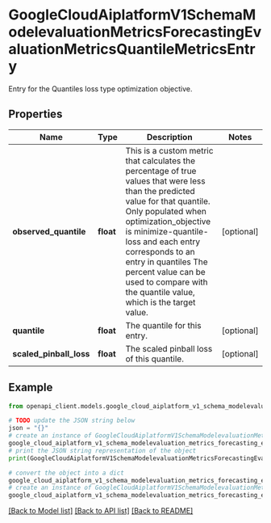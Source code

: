 # GoogleCloudAiplatformV1SchemaModelevaluationMetricsForecastingEvaluationMetricsQuantileMetricsEntry

Entry for the Quantiles loss type optimization objective.

## Properties

Name | Type | Description | Notes
------------ | ------------- | ------------- | -------------
**observed_quantile** | **float** | This is a custom metric that calculates the percentage of true values that were less than the predicted value for that quantile. Only populated when optimization_objective is minimize-quantile-loss and each entry corresponds to an entry in quantiles The percent value can be used to compare with the quantile value, which is the target value. | [optional] 
**quantile** | **float** | The quantile for this entry. | [optional] 
**scaled_pinball_loss** | **float** | The scaled pinball loss of this quantile. | [optional] 

## Example

```python
from openapi_client.models.google_cloud_aiplatform_v1_schema_modelevaluation_metrics_forecasting_evaluation_metrics_quantile_metrics_entry import GoogleCloudAiplatformV1SchemaModelevaluationMetricsForecastingEvaluationMetricsQuantileMetricsEntry

# TODO update the JSON string below
json = "{}"
# create an instance of GoogleCloudAiplatformV1SchemaModelevaluationMetricsForecastingEvaluationMetricsQuantileMetricsEntry from a JSON string
google_cloud_aiplatform_v1_schema_modelevaluation_metrics_forecasting_evaluation_metrics_quantile_metrics_entry_instance = GoogleCloudAiplatformV1SchemaModelevaluationMetricsForecastingEvaluationMetricsQuantileMetricsEntry.from_json(json)
# print the JSON string representation of the object
print(GoogleCloudAiplatformV1SchemaModelevaluationMetricsForecastingEvaluationMetricsQuantileMetricsEntry.to_json())

# convert the object into a dict
google_cloud_aiplatform_v1_schema_modelevaluation_metrics_forecasting_evaluation_metrics_quantile_metrics_entry_dict = google_cloud_aiplatform_v1_schema_modelevaluation_metrics_forecasting_evaluation_metrics_quantile_metrics_entry_instance.to_dict()
# create an instance of GoogleCloudAiplatformV1SchemaModelevaluationMetricsForecastingEvaluationMetricsQuantileMetricsEntry from a dict
google_cloud_aiplatform_v1_schema_modelevaluation_metrics_forecasting_evaluation_metrics_quantile_metrics_entry_from_dict = GoogleCloudAiplatformV1SchemaModelevaluationMetricsForecastingEvaluationMetricsQuantileMetricsEntry.from_dict(google_cloud_aiplatform_v1_schema_modelevaluation_metrics_forecasting_evaluation_metrics_quantile_metrics_entry_dict)
```
[[Back to Model list]](../README.md#documentation-for-models) [[Back to API list]](../README.md#documentation-for-api-endpoints) [[Back to README]](../README.md)


